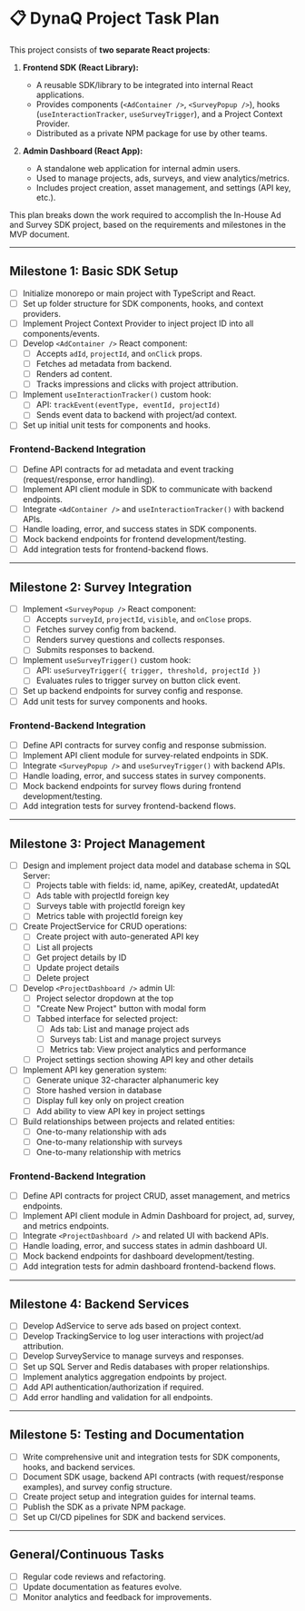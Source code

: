 # 📋 DynaQ Project Task Plan

This project consists of **two separate React projects**:

1. **Frontend SDK (React Library):**
   - A reusable SDK/library to be integrated into internal React applications.
   - Provides components (`<AdContainer />`, `<SurveyPopup />`), hooks (`useInteractionTracker`, `useSurveyTrigger`), and a Project Context Provider.
   - Distributed as a private NPM package for use by other teams.

2. **Admin Dashboard (React App):**
   - A standalone web application for internal admin users.
   - Used to manage projects, ads, surveys, and view analytics/metrics.
   - Includes project creation, asset management, and settings (API key, etc.).

This plan breaks down the work required to accomplish the In-House Ad and Survey SDK project, based on the requirements and milestones in the MVP document.

---

## Milestone 1: Basic SDK Setup
- [ ] Initialize monorepo or main project with TypeScript and React.
- [ ] Set up folder structure for SDK components, hooks, and context providers.
- [ ] Implement Project Context Provider to inject project ID into all components/events.
- [ ] Develop `<AdContainer />` React component:
  - [ ] Accepts `adId`, `projectId`, and `onClick` props.
  - [ ] Fetches ad metadata from backend.
  - [ ] Renders ad content.
  - [ ] Tracks impressions and clicks with project attribution.
- [ ] Implement `useInteractionTracker()` custom hook:
  - [ ] API: `trackEvent(eventType, eventId, projectId)`
  - [ ] Sends event data to backend with project/ad context.
- [ ] Set up initial unit tests for components and hooks.

### Frontend-Backend Integration
- [ ] Define API contracts for ad metadata and event tracking (request/response, error handling).
- [ ] Implement API client module in SDK to communicate with backend endpoints.
- [ ] Integrate `<AdContainer />` and `useInteractionTracker()` with backend APIs.
- [ ] Handle loading, error, and success states in SDK components.
- [ ] Mock backend endpoints for frontend development/testing.
- [ ] Add integration tests for frontend-backend flows.

---

## Milestone 2: Survey Integration
- [ ] Implement `<SurveyPopup />` React component:
  - [ ] Accepts `surveyId`, `projectId`, `visible`, and `onClose` props.
  - [ ] Fetches survey config from backend.
  - [ ] Renders survey questions and collects responses.
  - [ ] Submits responses to backend.
- [ ] Implement `useSurveyTrigger()` custom hook:
  - [ ] API: `useSurveyTrigger({ trigger, threshold, projectId })`
  - [ ] Evaluates rules to trigger survey on button click event.
- [ ] Set up backend endpoints for survey config and response.
- [ ] Add unit tests for survey components and hooks.

### Frontend-Backend Integration
- [ ] Define API contracts for survey config and response submission.
- [ ] Implement API client module for survey-related endpoints in SDK.
- [ ] Integrate `<SurveyPopup />` and `useSurveyTrigger()` with backend APIs.
- [ ] Handle loading, error, and success states in survey components.
- [ ] Mock backend endpoints for survey flows during frontend development/testing.
- [ ] Add integration tests for survey frontend-backend flows.

---

## Milestone 3: Project Management
- [ ] Design and implement project data model and database schema in SQL Server:
  - [ ] Projects table with fields: id, name, apiKey, createdAt, updatedAt
  - [ ] Ads table with projectId foreign key
  - [ ] Surveys table with projectId foreign key
  - [ ] Metrics table with projectId foreign key

- [ ] Create ProjectService for CRUD operations:
  - [ ] Create project with auto-generated API key
  - [ ] List all projects
  - [ ] Get project details by ID
  - [ ] Update project details
  - [ ] Delete project

- [ ] Develop `<ProjectDashboard />` admin UI:
  - [ ] Project selector dropdown at the top
  - [ ] "Create New Project" button with modal form
  - [ ] Tabbed interface for selected project:
    - [ ] Ads tab: List and manage project ads
    - [ ] Surveys tab: List and manage project surveys
    - [ ] Metrics tab: View project analytics and performance
  - [ ] Project settings section showing API key and other details

- [ ] Implement API key generation system:
  - [ ] Generate unique 32-character alphanumeric key
  - [ ] Store hashed version in database
  - [ ] Display full key only on project creation
  - [ ] Add ability to view API key in project settings

- [ ] Build relationships between projects and related entities:
  - [ ] One-to-many relationship with ads
  - [ ] One-to-many relationship with surveys
  - [ ] One-to-many relationship with metrics

### Frontend-Backend Integration
- [ ] Define API contracts for project CRUD, asset management, and metrics endpoints.
- [ ] Implement API client module in Admin Dashboard for project, ad, survey, and metrics endpoints.
- [ ] Integrate `<ProjectDashboard />` and related UI with backend APIs.
- [ ] Handle loading, error, and success states in admin dashboard UI.
- [ ] Mock backend endpoints for dashboard development/testing.
- [ ] Add integration tests for admin dashboard frontend-backend flows.

---

## Milestone 4: Backend Services
- [ ] Develop AdService to serve ads based on project context.
- [ ] Develop TrackingService to log user interactions with project/ad attribution.
- [ ] Develop SurveyService to manage surveys and responses.
- [ ] Set up SQL Server and Redis databases with proper relationships.
- [ ] Implement analytics aggregation endpoints by project.
- [ ] Add API authentication/authorization if required.
- [ ] Add error handling and validation for all endpoints.

---

## Milestone 5: Testing and Documentation
- [ ] Write comprehensive unit and integration tests for SDK components, hooks, and backend services.
- [ ] Document SDK usage, backend API contracts (with request/response examples), and survey config structure.
- [ ] Create project setup and integration guides for internal teams.
- [ ] Publish the SDK as a private NPM package.
- [ ] Set up CI/CD pipelines for SDK and backend services.

---

## General/Continuous Tasks
- [ ] Regular code reviews and refactoring.
- [ ] Update documentation as features evolve.
- [ ] Monitor analytics and feedback for improvements. 